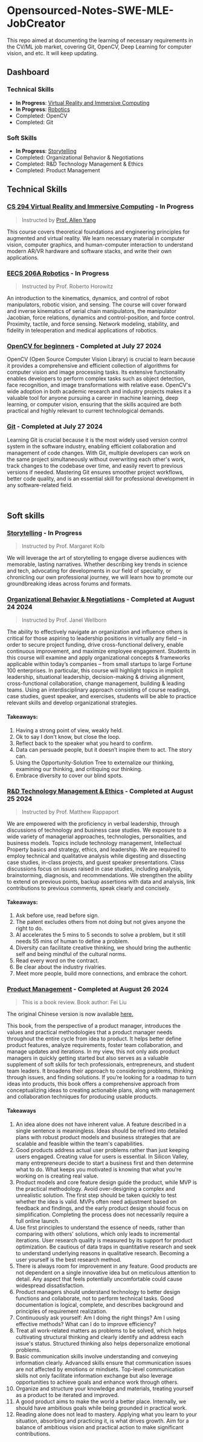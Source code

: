 # Opensourced-Notes-SWE-MLE-JobCreator
This repo aimed at documenting the learning of necessary requirements in the CV/ML job market, covering Git, OpenCV, Deep Learning for computer vision, and etc. It will keep updating.

## Dashboard
### Technical Skills
- **In Progress**: [Virtual Reality and Immersive Computing](CS%20294%20Virtual%20Reality%20and%20Immersive%20Computing/)
- **In Progress**: [Robotics](EECS%20206A%20Robotics/)
- Completed: OpenCV
- Completed: Git
### Soft Skills
- **In Progress**: [Storytelling](ENGIN%20295%20Storytelling/)
- Completed: Organizational Behavior & Negotiations
- Completed: R&D Technology Management & Ethics
- Completed: Product Management

## Technical Skills
### [CS 294 Virtual Reality and Immersive Computing](CS%20294%20Virtual%20Reality%20and%20Immersive%20Computing/) - In Progress
> Instructed by [Prof. Allen Yang](https://people.eecs.berkeley.edu/~yang/)

This course covers theoretical foundations and engineering principles for augmented and virtual reality. We learn necessary material in computer vision, computer graphics, and human-computer interaction to understand modern AR/VR hardware and software stacks, and write their own applications.

### [EECS 206A Robotics](EECS%20206A%20Robotics/) - In Progress
> Instructed by Prof. Roberto Horowitz

An introduction to the kinematics, dynamics, and control of robot manipulators, robotic vision, and sensing. The course will cover forward and inverse kinematics of serial chain manipulators, the manipulator Jacobian, force relations, dynamics and control-position, and force control. Proximity, tactile, and force sensing. Network modeling, stability, and fidelity in teleoperation and medical applications of robotics.

### [OpenCV for beginners](OpenCV-Beginner/) - Completed at July 27 2024
OpenCV (Open Source Computer Vision Library) is crucial to learn because it provides a comprehensive and efficient collection of algorithms for computer vision and image processing tasks. Its extensive functionality enables developers to perform complex tasks such as object detection, face recognition, and image transformations with relative ease. OpenCV's wide adoption in both academic research and industry projects makes it a valuable tool for anyone pursuing a career in machine learning, deep learning, or computer vision, ensuring that the skills acquired are both practical and highly relevant to current technological demands.

### [Git](Git/) - Completed at July 27 2024
Learning Git is crucial because it is the most widely used version control system in the software industry, enabling efficient collaboration and management of code changes. With Git, multiple developers can work on the same project simultaneously without overwriting each other's work, track changes to the codebase over time, and easily revert to previous versions if needed. Mastering Git ensures smoother project workflows, better code quality, and is an essential skill for professional development in any software-related field.

<br>

## Soft skills
### [Storytelling](ENGIN%20295%20Storytelling/) - In Progress
> Instructed by Prof. Margaret Kolb

We will leverage the art of storytelling to engage diverse audiences with memorable, lasting narratives. Whether describing key trends in science and tech, advocating for developments in our field of specialty, or chronicling our own professional journey, we will learn how to promote our groundbreaking ideas across forums and formats.

### [Organizational Behavior & Negotiations](ENGIN%20270A%20Organizational%20Behavior%20and%20Negotiations/) - Completed at August 24 2024
> Instructed by Prof. Janel Wellborn

The ability to effectively navigate an organization and influence others is critical for those aspiring to leadership positions in virtually any field – in order to secure project funding, drive cross-functional delivery, enable continuous improvement, and maximize employee engagement.  Students in this course will examine and apply organizational concepts & frameworks applicable within today’s companies – from small startups to large Fortune 100 enterprises. In particular, this course will highlight topics in implicit leadership, situational leadership, decision-making & driving alignment, cross-functional collaboration, change management, building & leading teams.  Using an interdisciplinary approach consisting of course readings, case studies, guest speaker, and exercises, students will be able to practice relevant skills and develop organizational strategies.

#### Takeaways:
1.  Having a strong point of view, weakly held.
2.  Ok to say I don't know, but close the loop.
3.  Reflect back to the speaker what you heard to confirm.
4.  Data can persuade people, but it doesn’t inspire them to act. The story can.
5.  Using the Opportunity-Solution Tree to externalize our thinking, examining our thinking, and critiquing our thinking.
6.  Embrace diversity to cover our blind spots.

### [R&D Technology Management & Ethics](ENGIN%20270B%20R-D%20Technology%20Management%20and%20Ethics/) - Completed at August 25 2024
> Instructed by Prof. Matthew Rappaport

We are empowered with the proficiency in verbal leadership, through discussions of technology and business case studies. We exposure to a wide variety of managerial approaches, technologies, personalities, and business models. Topics include technology management, Intellectual Property basics and strategy, ethics, and leadership. We are required to employ technical and qualitative analysis while digesting and dissecting case studies, in-class projects, and guest speaker presentations. Class discussions focus on issues raised in case studies, including analysis, brainstorming, diagnosis, and recommendations. We strengthen the ability to extend on previous points, backup assertions with data and analysis, link contributions to previous comments, speak clearly and concisely.

#### Takeaways:
1.  Ask before use, read before sign.
2.  The patent excludes others from not doing but not gives anyone the right to do.
3.  AI accelerates the 5 mins to 5 seconds to solve a problem, but it still needs 55 mins of human to define a problem.
4.  Diversity can facilitate creative thinking, we should bring the authentic self and being mindful of the cultural norms.
5.  Read every word on the contract.
6.  Be clear about the industry rivalries.
7.  Meet more people, build more connections, and embrace the cohort.

### [Product Management](Product%20Management-Book%20review-From%20the%20idea%20to%20the%20product) - Completed at August 26 2024
> This is a book review. Book author: Fei Liu

The original Chinese version is now available [here.](Product%20Management-Book%20review-From%20the%20idea%20to%20the%20product/ChineseVersion.md)

This book, from the perspective of a product manager, introduces the values and practical methodologies that a product manager needs throughout the entire cycle from idea to product. It helps better define product features, analyze requirements, foster team collaboration, and manage updates and iterations. In my view, this not only aids product managers in quickly getting started but also serves as a valuable supplement of soft skills for tech professionals, entrepreneurs, and student team leaders. It broadens their approach to considering problems, thinking through issues, and finding solutions. If you’re looking for a roadmap to turn ideas into products, this book offers a comprehensive approach from conceptualizing ideas to creating actionable plans, along with management and collaboration techniques for producing usable products.

#### Takeaways
1. An idea alone does not have inherent value. A feature described in a single sentence is meaningless. Ideas should be refined into detailed plans with robust product models and business strategies that are scalable and feasible within the team's capabilities.
2. Good products address actual user problems rather than just keeping users engaged. Creating value for users is essential. In Silicon Valley, many entrepreneurs decide to start a business first and then determine what to do. What keeps you motivated is knowing that what you’re working on is creating real value.
3. Product models and core feature design guide the product, while MVP is the practical methodology. Avoid over-designing a complex and unrealistic solution. The first step should be taken quickly to test whether the idea is valid. MVPs often need adjustment based on feedback and findings, and the early product design should focus on simplification. Completing the process does not necessarily require a full online launch.
4. Use first principles to understand the essence of needs, rather than comparing with others' solutions, which only leads to incremental iterations. User research quality is measured by its support for product optimization. Be cautious of data traps in quantitative research and seek to understand underlying reasons in qualitative research. Becoming a user yourself is the best research method.
5. There is always room for improvement in any feature. Good products are not dependent on a single innovative idea but on meticulous attention to detail. Any aspect that feels potentially uncomfortable could cause widespread dissatisfaction.
6. Product managers should understand technology to better design functions and collaborate, not to perform technical tasks. Good documentation is logical, complete, and describes background and principles of requirement realization.
7. Continuously ask yourself: Am I doing the right things? Am I using effective methods? What can I do to improve efficiency?
8. Treat all work-related matters as problems to be solved, which helps cultivating structural thinking and clearly identify and address each issue's status. Structured thinking also helps depersonalize emotional problems.
9. Basic communication skills involve understanding and conveying information clearly. Advanced skills ensure that communication issues are not affected by emotions or mindsets. Top-level communication skills not only facilitate information exchange but also leverage opportunities to achieve goals and enhance work through others.
10. Organize and structure your knowledge and materials, treating yourself as a product to be iterated and improved.
11. A good product aims to make the world a better place. Internally, we should have ambitious goals while being grounded in practical work.
12. Reading alone does not lead to mastery. Applying what you learn to your situation, absorbing and practicing it, is what drives growth. Aim for a balance of ambitious vision and practical action to make significant contributions.
